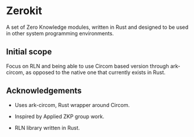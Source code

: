 # Zerokit

A set of Zero Knowledge modules, written in Rust and designed to be used in other system programming environments.

## Initial scope

Focus on RLN and being able to use Circom based version through ark-circom, as
opposed to the native one that currently exists in Rust.

## Acknowledgements

- Uses ark-circom, Rust wrapper around Circom.

- Inspired by Applied ZKP group work.

- RLN library written in Rust.
